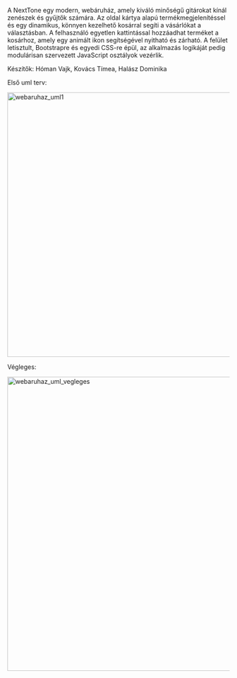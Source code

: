 

A NextTone egy modern, webáruház, amely kiváló minőségű gitárokat kínál zenészek és gyűjtők számára. Az oldal kártya alapú termékmegjelenítéssel és egy dinamikus, könnyen kezelhető kosárral segíti a vásárlókat a választásban. A felhasználó egyetlen kattintással hozzáadhat terméket a kosárhoz, amely egy animált ikon segítségével nyitható és zárható. A felület letisztult, Bootstrapre és egyedi CSS-re épül, az alkalmazás logikáját pedig modulárisan szervezett JavaScript osztályok vezérlik.

Készítők:
Hóman Vajk,
Kovács Tímea,
Halász Dominika

Első uml terv:

<img width="600" alt="webaruhaz_uml1" src="https://github.com/user-attachments/assets/d4a0ce77-3b41-4a9c-8b7d-ce17151f1738" />


Végleges:

<img width="667" alt="webaruhaz_uml_vegleges" src="https://github.com/user-attachments/assets/9939459b-c4b4-4dc7-a24c-8e43b8935a75" />
